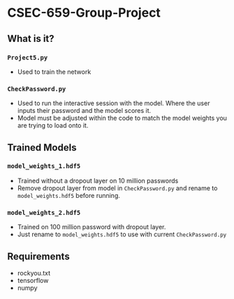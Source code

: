 # CSEC-659-Group-Project


## What is it?
### `Project5.py`
  * Used to train the network
### `CheckPassword.py`
  * Used to run the interactive session with the model. Where the user inputs their password and the model scores it.
  * Model must be adjusted within the code to match the model weights you are trying to load onto it.

## Trained Models
### `model_weights_1.hdf5`
  * Trained without a dropout layer on 10 million passwords
  * Remove dropout layer from model in `CheckPassword.py` and rename to `model_weights.hdf5` before running.
### `model_weights_2.hdf5`
  * Trained on 100 million password with dropout layer.
  * Just rename to `model_weights.hdf5` to use with current `CheckPassword.py`

## Requirements
* rockyou.txt
* tensorflow
* numpy
